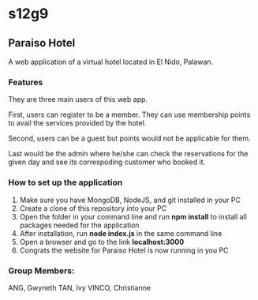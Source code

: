 # s12g9

## Paraiso Hotel
A web application of a virtual hotel located in El Nido, Palawan.

### Features
They are three main users of this web app. 

First, users can register to be a member. They can use membership points to avail the services provided by the hotel.

Second, users can be a guest but points would not be applicable for them.

Last would be the admin where he/she can check the reservations for the given day and see its correspoding customer who booked it. 

### How to set up the application
1. Make sure you have MongoDB, NodeJS, and git installed in your PC
2. Create a clone of this repository into your PC
3. Open the folder in your command line and run **npm install** to install all packages needed for the application
4. After installation, run **node index.js** in the same command line
5. Open a browser and go to the link **localhost:3000** 
6. Congrats the website for Paraiso Hotel is now running in you PC

### Group Members:
ANG, Gwyneth
TAN, Ivy
VINCO, Christianne
